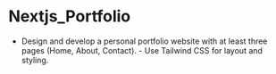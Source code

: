 # Nextjs_Portfolio
- Design and develop a personal portfolio website with at least three pages (Home, About, Contact). - Use Tailwind CSS for layout and styling.
